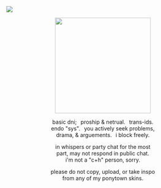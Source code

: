 ![](https://komarev.com/ghpvc/?username=zompyre&color=blue&label=Software+Instability&style=pixel)
<p align="center"> <img src="https://64.media.tumblr.com/47eb454541c015e124a483a7dad01671/911b06f6a0f83876-50/s500x750/2e92b9bf385ec812180db5c1fcb4515c94df6029.pnj" width="250" height="250"/> </p>
<p align="center"> basic dni;⠀proship & netrual.⠀trans-ids. <br/> endo "sys".⠀you actively seek problems, <br/> drama, & arguements.⠀i block freely.</p>
<p align="center"> in whispers or party chat for the most <br/> part, may not respond in public chat. <br/> i'm not a "c+h" person, sorry.</p>
<p align="center"> please do not copy, upload, or take inspo <br/> from any of my ponytown skins. </p>
